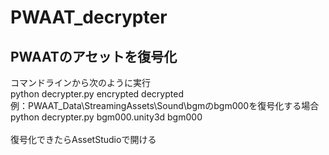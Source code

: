 # PWAAT_decrypter
## PWAATのアセットを復号化<br>
コマンドラインから次のように実行<br>
python decrypter.py encrypted decrypted
<br>
例：PWAAT_Data\StreamingAssets\Sound\bgmのbgm000を復号化する場合<br>
python decrypter.py bgm000.unity3d bgm000<br>
<br>復号化できたらAssetStudioで開ける
